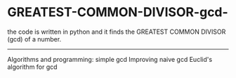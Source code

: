 # GREATEST-COMMON-DIVISOR-gcd-
the code is written in python and it finds the  GREATEST COMMON DIVISOR (gcd) of a number.
***********************************************
Algorithms and programming: simple gcd
Improving naive gcd
Euclid's algorithm for gcd
